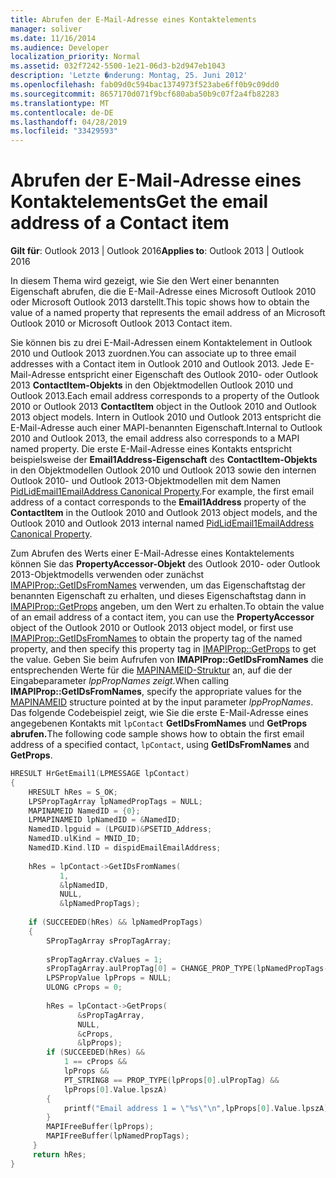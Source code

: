 ```yaml
---
title: Abrufen der E-Mail-Adresse eines Kontaktelements
manager: soliver
ms.date: 11/16/2014
ms.audience: Developer
localization_priority: Normal
ms.assetid: 032f7242-5500-1e21-06d3-b2d947eb1043
description: 'Letzte �nderung: Montag, 25. Juni 2012'
ms.openlocfilehash: fab09d0c594bac1374973f523abe6ff0b9c09dd0
ms.sourcegitcommit: 8657170d071f9bcf680aba50b9c07f2a4fb82283
ms.translationtype: MT
ms.contentlocale: de-DE
ms.lasthandoff: 04/28/2019
ms.locfileid: "33429593"
---
```

# <a name="get-the-email-address-of-a-contact-item"></a><span data-ttu-id="2c5b5-103">Abrufen der E-Mail-Adresse eines Kontaktelements</span><span class="sxs-lookup"><span data-stu-id="2c5b5-103">Get the email address of a Contact item</span></span>

<span data-ttu-id="2c5b5-104">**Gilt für**: Outlook 2013 | Outlook 2016</span><span class="sxs-lookup"><span data-stu-id="2c5b5-104">**Applies to**: Outlook 2013 | Outlook 2016</span></span> 
  
<span data-ttu-id="2c5b5-105">In diesem Thema wird gezeigt, wie Sie den Wert einer benannten Eigenschaft abrufen, die die E-Mail-Adresse eines Microsoft Outlook 2010 oder Microsoft Outlook 2013 darstellt.</span><span class="sxs-lookup"><span data-stu-id="2c5b5-105">This topic shows how to obtain the value of a named property that represents the email address of an Microsoft Outlook 2010 or Microsoft Outlook 2013 Contact item.</span></span>
  
<span data-ttu-id="2c5b5-106">Sie können bis zu drei E-Mail-Adressen einem Kontaktelement in Outlook 2010 und Outlook 2013 zuordnen.</span><span class="sxs-lookup"><span data-stu-id="2c5b5-106">You can associate up to three email addresses with a Contact item in Outlook 2010 and Outlook 2013.</span></span> <span data-ttu-id="2c5b5-107">Jede E-Mail-Adresse entspricht einer Eigenschaft des Outlook 2010- oder Outlook 2013 **ContactItem-Objekts** in den Objektmodellen Outlook 2010 und Outlook 2013.</span><span class="sxs-lookup"><span data-stu-id="2c5b5-107">Each email address corresponds to a property of the Outlook 2010 or Outlook 2013 **ContactItem** object in the Outlook 2010 and Outlook 2013 object models.</span></span> <span data-ttu-id="2c5b5-108">Intern in Outlook 2010 und Outlook 2013 entspricht die E-Mail-Adresse auch einer MAPI-benannten Eigenschaft.</span><span class="sxs-lookup"><span data-stu-id="2c5b5-108">Internal to Outlook 2010 and Outlook 2013, the email address also corresponds to a MAPI named property.</span></span> <span data-ttu-id="2c5b5-109">Die erste E-Mail-Adresse eines Kontakts entspricht beispielsweise der **Email1Address-Eigenschaft** des **ContactItem-Objekts** in den Objektmodellen Outlook 2010 und Outlook 2013 sowie den internen Outlook 2010- und Outlook 2013-Objektmodellen mit dem Namen [PidLidEmail1EmailAddress Canonical Property](pidlidemail1emailaddress-canonical-property.md).</span><span class="sxs-lookup"><span data-stu-id="2c5b5-109">For example, the first email address of a contact corresponds to the **Email1Address** property of the **ContactItem** in the Outlook 2010 and Outlook 2013 object models, and the Outlook 2010 and Outlook 2013 internal named [PidLidEmail1EmailAddress Canonical Property](pidlidemail1emailaddress-canonical-property.md).</span></span>
  
<span data-ttu-id="2c5b5-110">Zum Abrufen des Werts einer E-Mail-Adresse eines Kontaktelements können Sie das **PropertyAccessor-Objekt** des Outlook 2010- oder Outlook 2013-Objektmodells verwenden oder zunächst [IMAPIProp::GetIDsFromNames](imapiprop-getidsfromnames.md) verwenden, um das Eigenschaftstag der benannten Eigenschaft zu erhalten, und dieses Eigenschaftstag dann in [IMAPIProp::GetProps](imapiprop-getprops.md) angeben, um den Wert zu erhalten.</span><span class="sxs-lookup"><span data-stu-id="2c5b5-110">To obtain the value of an email address of a contact item, you can use the **PropertyAccessor** object of the Outlook 2010 or Outlook 2013 object model, or first use [IMAPIProp::GetIDsFromNames](imapiprop-getidsfromnames.md) to obtain the property tag of the named property, and then specify this property tag in [IMAPIProp::GetProps](imapiprop-getprops.md) to get the value.</span></span> <span data-ttu-id="2c5b5-111">Geben Sie beim Aufrufen von **IMAPIProp::GetIDsFromNames** die entsprechenden Werte für die [MAPINAMEID-Struktur](mapinameid.md) an, auf die der Eingabeparameter _lppPropNames zeigt._</span><span class="sxs-lookup"><span data-stu-id="2c5b5-111">When calling **IMAPIProp::GetIDsFromNames**, specify the appropriate values for the [MAPINAMEID](mapinameid.md) structure pointed at by the input parameter  _lppPropNames_.</span></span> <span data-ttu-id="2c5b5-112">Das folgende Codebeispiel zeigt, wie Sie die erste E-Mail-Adresse eines angegebenen Kontakts mit `lpContact` **GetIDsFromNames** und **GetProps abrufen.**</span><span class="sxs-lookup"><span data-stu-id="2c5b5-112">The following code sample shows how to obtain the first email address of a specified contact,  `lpContact`, using **GetIDsFromNames** and **GetProps**.</span></span> 
  
```cpp
HRESULT HrGetEmail1(LPMESSAGE lpContact) 
{ 
    HRESULT hRes = S_OK; 
    LPSPropTagArray lpNamedPropTags = NULL; 
    MAPINAMEID NamedID = {0}; 
    LPMAPINAMEID lpNamedID = &NamedID; 
    NamedID.lpguid = (LPGUID)&PSETID_Address; 
    NamedID.ulKind = MNID_ID; 
    NamedID.Kind.lID = dispidEmailEmailAddress; 
 
    hRes = lpContact->GetIDsFromNames( 
           1,  
           &lpNamedID,  
           NULL,  
           &lpNamedPropTags); 
 
    if (SUCCEEDED(hRes) && lpNamedPropTags) 
    { 
        SPropTagArray sPropTagArray; 
 
        sPropTagArray.cValues = 1; 
        sPropTagArray.aulPropTag[0] = CHANGE_PROP_TYPE(lpNamedPropTags->aulPropTag[0],PT_STRING8); 
        LPSPropValue lpProps = NULL; 
        ULONG cProps = 0; 
 
        hRes = lpContact->GetProps( 
               &sPropTagArray, 
               NULL, 
               &cProps, 
               &lpProps); 
        if (SUCCEEDED(hRes) &&  
            1 == cProps &&  
            lpProps &&  
            PT_STRING8 == PROP_TYPE(lpProps[0].ulPropTag) && 
            lpProps[0].Value.lpszA) 
        { 
            printf("Email address 1 = \"%s\"\n",lpProps[0].Value.lpszA); 
        } 
        MAPIFreeBuffer(lpProps); 
        MAPIFreeBuffer(lpNamedPropTags); 
     } 
     return hRes; 
}
```


